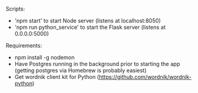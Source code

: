 Scripts:

- 'npm start' to start Node server (listens at localhost:8050)
- 'npm run python_service' to start the Flask server (listens at 0.0.0.0:5000)


Requirements:
- npm install -g nodemon
- Have Postgres running in the background prior to starting the app (getting postgres via Homebrew is probably easiest)
- Get wordnik client kit for Python (https://github.com/wordnik/wordnik-python)

